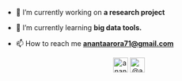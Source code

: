 - 🔭 I’m currently working on **a research project**

- 🌱 I’m currently learning **big data tools.**

- 📫 How to reach me **anantaarora71@gmail.com**

<p align="center">
<a href="https://linkedin.com/in/ananta arora" target="blank"><img align="center" src="https://cdn.jsdelivr.net/npm/simple-icons@3.0.1/icons/linkedin.svg" alt="ananta arora" height="30" width="30" /></a>
<a href="https://medium.com/@ananta arora" target="blank"><img align="center" src="https://cdn.jsdelivr.net/npm/simple-icons@3.0.1/icons/medium.svg" alt="@ananta arora" height="30" width="30" /></a>
</p>
